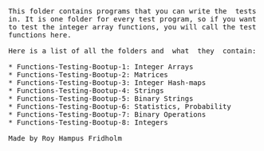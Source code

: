 
<pre>
This folder contains programs that you can write the  tests
in. It is one folder for every test program, so if you want
to test the integer array functions, you will call the test
functions here.

Here is a list of all the folders and  what  they  contain:

* Functions-Testing-Bootup-1: Integer Arrays
* Functions-Testing-Bootup-2: Matrices
* Functions-Testing-Bootup-3: Integer Hash-maps
* Functions-Testing-Bootup-4: Strings
* Functions-Testing-Bootup-5: Binary Strings
* Functions-Testing-Bootup-6: Statistics, Probability
* Functions-Testing-Bootup-7: Binary Operations
* Functions-Testing-Bootup-8: Integers

Made by Roy Hampus Fridholm
</pre>
